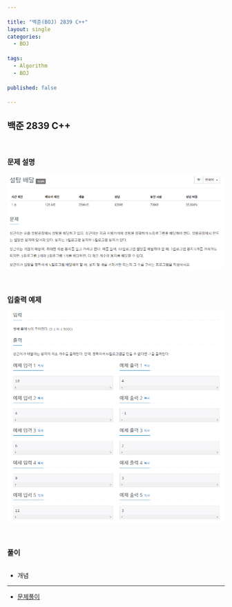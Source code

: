 ```yaml
---

title: "백준(BOJ) 2839 C++"
layout: single
categories:
  - BOJ

tags:
  - Algorithm
  - BOJ

published: false

---
```


## 백준 2839 C++

<br>

### 문제 설명

![image-20230101001723831](../assets/images/2023-1-1-BOJ2839/image-20230101001723831.png)

<br>

### 입출력 예제

![image-20230101001737615](../assets/images/2023-1-1-BOJ2839/image-20230101001737615.png)

<br>

### 풀이

```cpp
```

- 개념

---

- [문제풀이](https://www.acmicpc.net/user/malove8466)

